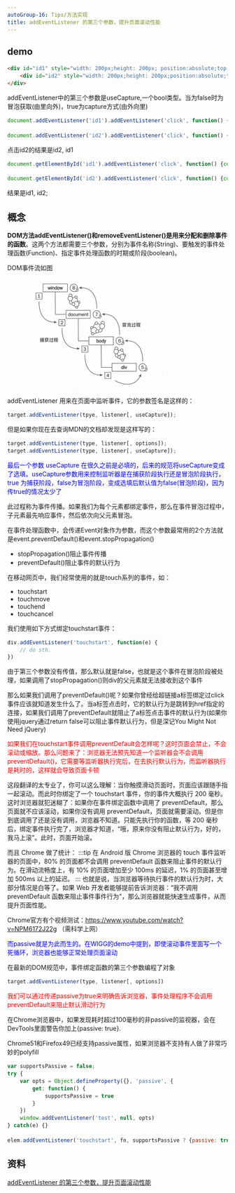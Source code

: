 ```yaml
---
autoGroup-16: Tips/方法实现
title: addEventListener 的第三个参数，提升页面滚动性能
---
```

## demo
```html
<div id="id1" style="width: 200px;height: 200px; position:absolute;top:100px;left: 100px;background-color:blue; z-index: 4">
    <div id="id2" style="width: 200px;height: 200px;position:absolute;top: 20px;left:70px;background:green; z-index:1">
</div>
```
addEventListener中的第三个参数是useCapture,一个bool类型。当为false时为冒泡获取(由里向外)，true为capture方式(由外向里)

```js
document.addEventListener('id1').addEventListener('click', function() {console.log('id1')}; false);

document.addEventListener('id2').addEventListener('click', function() {console.log('id2')}, false);
```

点击id2的结果是id2, id1

```js
document.getElementById('id1').addEventListener('click', function() {console.log('id1')},true);

document.getElementById('id2').addEventListener('click', function() {console.log('id2')}, true);
```
结果是id1, id2;

## 概念

**DOM方法addEventListener()和removeEventListener()是用来分配和删除事件的函数**。这两个方法都需要三个参数，分别为事件名称(String)、要触发的事件处理函数(Function)、指定事件处理函数的时期或阶段(boolean)。

DOM事件流如图

![DOM事件流如图](./images/110857551929664.png)

addEventListener 用来在页面中监听事件，它的参数签名是这样的：
```js
target.addEventListener(tpye, listener[, useCapture]);
```
但是如果你现在去查询MDN的文档却发现是这样写的：
```js
target.addEventListener(type, listener[, options]);
target.addEventListener(type, listener[, useCapture]);
```
<span style="color:blue">最后一个参数 useCapture 在很久之前是必填的，后来的规范将useCapture变成了选填。useCapture参数用来控制监听器是在捕获阶段执行还是冒泡阶段执行，true 为捕获阶段，false为冒泡阶段，变成选填后默认值为false(冒泡阶段)，因为传true的情况太少了</span>

此过程称为事件传播。如果我们为每个元素都绑定事件，那么在事件冒泡过程中，子元素最先响应事件，然后依次向父元素冒泡。

在事件处理函数中，会传递Event对象作为参数，而这个参数最常用的2个方法就是event.preventDefault()和event.stopPropagation()

- stopPropagation()阻止事件传播
- preventDefault()阻止事件的默认行为

在移动网页中，我们经常使用的就是touch系列的事件，如：
- touchstart
- touchmove
- touchend
- touchcancel

我们使用如下方式绑定touchstart事件：
```js
div.addEventListener('touchstart', function(e) {
    // do sth.
})
```
由于第三个参数没有传值，那么默认就是false，也就是这个事件在冒泡阶段被处理，如果调用了stopPropagation()则div的父元素就无法接收到这个事件

那么如果我们调用了preventDefault()呢？如果你曾经给超链接a标签绑定过click事件应该就知道发生什么了。当a标签点击时，它的默认行为是跳转到href指定的连接，如果我们调用了preventDefault就阻止了a标签点击事件的默认行为(如果你使用jquery通过return false可以阻止事件默认行为，但是深记You Might Not Need jQuery)

<span style="color: red">如果我们在touchstart事件调用preventDefault会怎样呢？这时页面会禁止，不会滚动或缩放。那么问题来了：浏览器无法预先知道一个监听器会不会调用preventDefault()，它需要等监听器执行完后，在去执行默认行为，而监听器执行是耗时的，这样就会导致页面卡顿</span>

这段翻译的太专业了，你可以这么理解：当你触摸滑动页面时，页面应该跟随手指一起滚动。而此时你绑定了一个 touchstart 事件，你的事件大概执行 200 毫秒。这时浏览器就犯迷糊了：如果你在事件绑定函数中调用了 preventDefault，那么页面就不应该滚动，如果你没有调用 preventDefault，页面就需要滚动。但是你到底调用了还是没有调用，浏览器不知道。只能先执行你的函数，等 200 毫秒后，绑定事件执行完了，浏览器才知道，“哦，原来你没有阻止默认行为，好的，我马上滚”。此时，页面开始滚。

而且 Chrome 做了统计：
:::tip
在 Android 版 Chrome 浏览器的 touch 事件监听器的页面中，80% 的页面都不会调用 preventDefault 函数来阻止事件的默认行为。在滑动流畅度上，有 10% 的页面增加至少 100ms 的延迟，1% 的页面甚至增加 500ms 以上的延迟。
:::
也就是说，当浏览器等待执行事件的默认行为时，大部分情况是白等了。如果 Web 开发者能够提前告诉浏览器：“我不调用 preventDefault 函数来阻止事件事件行为”，那么浏览器就能快速生成事件，从而提升页面性能。

Chrome官方有个视频测试：https://www.youtube.com/watch?v=NPM6172J22g （需科学上网）

<span style="color: blue">而passive就是为此而生的。在WIGG的demo中提到，即使滚动事件里面写一个死循环，浏览器也能够正常处理页面滚动</span>

在最新的DOM规范中，事件绑定函数的第三个参数编程了对象
```js
target.addEventListener(type, listener[, options])
```
<span style="color: red">我们可以通过传递passive为true来明确告诉浏览器，事件处理程序不会调用preventDefault来阻止默认滑动行为</span>

在Chrome浏览器中，如果发现耗时超过100毫秒的非passive的监视器，会在DevTools里面警告你加上{passive: true}.

Chrome51和Firefox49已经支持passive属性，如果浏览器不支持有人做了非常巧妙的polyfill
```js
var supportsPassive = false;
try {
    var opts = Object.defineProperty({}, 'passive', {
        get: function() {
            supportsPassive = true
        }
    })
    window.addEventListener('test', null, opts)
} catch(e) {}

elem.addEventListener('touchstart', fn, supportsPassive ? {passive: true} :  false)
```


## 资料
[addEventListener 的第三个参数，提升页面滚动性能](https://github.com/justjavac/the-front-end-knowledge-you-may-not-know/blob/master/archives/006-web-scrolling-performance-optimization-passive-event-listeners.md)


